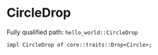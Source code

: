 # CircleDrop

Fully qualified path: `hello_world::CircleDrop`

```cairo
impl CircleDrop of core::traits::Drop<Circle>;
```
